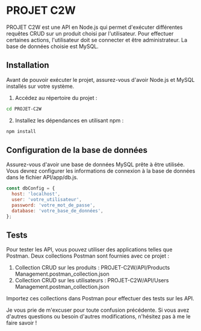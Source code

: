 # PROJET C2W

PROJET C2W est une API en Node.js qui permet d'exécuter différentes requêtes CRUD sur un produit choisi par l'utilisateur. Pour effectuer certaines actions, l'utilisateur doit se connecter et être administrateur. La base de données choisie est MySQL.

## Installation

Avant de pouvoir exécuter le projet, assurez-vous d'avoir Node.js et MySQL installés sur votre système.

1. Accédez au répertoire du projet :

```bash
cd PROJET-C2W
```

2. Installez les dépendances en utilisant npm :

```bash
npm install
```

## Configuration de la base de données

Assurez-vous d'avoir une base de données MySQL prête à être utilisée. Vous devrez configurer les informations de connexion à la base de données dans le fichier API/app/db.js.

```js
const dbConfig = {
  host: 'localhost',
  user: 'votre_utilisateur',
  password: 'votre_mot_de_passe',
  database: 'votre_base_de_données',
};
```

## Tests

Pour tester les API, vous pouvez utiliser des applications telles que Postman. Deux collections Postman sont fournies avec ce projet :

1. Collection CRUD sur les produits : PROJET-C2W/API/Products Management.postman_collection.json
2. Collection CRUD sur les utilisateurs : PROJET-C2W/API/Users Management.postman_collection.json

Importez ces collections dans Postman pour effectuer des tests sur les API.

Je vous prie de m'excuser pour toute confusion précédente. Si vous avez d'autres questions ou besoin d'autres modifications, n'hésitez pas à me le faire savoir !


